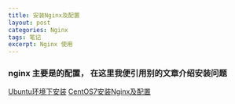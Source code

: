```yaml
---
title: 安装Nginx及配置
layout: post
categories: Nginx
tags: 笔记
excerpt: Nginx 使用 
---
```


### nginx 主要是的配置， 在这里我便引用别的文章介绍安装问题

[Ubuntu环境下安装](https://www.cnblogs.com/aaronthon/p/9945993.html)
[CentOS7安装Nginx及配置](https://www.cnblogs.com/jackyzm/p/9600738.html)
